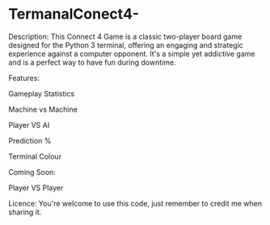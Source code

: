 # TermanalConect4-


Description:
This Connect 4 Game is a classic two-player board game designed for the 
Python 3 terminal, offering an engaging and strategic experience against a computer 
opponent. It's a simple yet addictive game and is a perfect way to have fun during downtime.

Features:

  Gameplay Statistics

  Machine vs Machine

  Player VS AI

  Prediction %

  Terminal Colour

Coming Soon:

  Player VS Player

Licence: You're welcome to use this code, just remember to credit me when sharing it.
  

